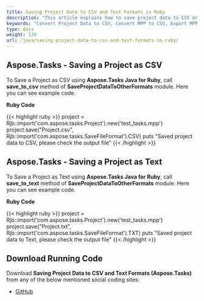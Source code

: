 ```yaml
---
title: Saving Project Data to CSV and Text Formats in Ruby
description: "This article explains how to save project data to CSV or text formats using Aspose.Tasks Java for Ruby."
keywords: "Convert Project Data to CSV, Convert MPP to CSV, Export MPP Project to CSV, MPP to Excel, save project data to Excel, Aspose.Tasks Java for Ruby, Ruby"
type: docs
weight: 120
url: /java/saving-project-data-to-csv-and-text-formats-in-ruby/
---
```


## **Aspose.Tasks - Saving a Project as CSV**
To Save a Project as CSV using **Aspose.Tasks Java for Ruby**, call **save_to_csv** method of **SaveProjectDataToOtherFormats** module. Here you can see example code.

**Ruby Code**

{{< highlight ruby >}}
project = Rjb::import('com.aspose.tasks.Project').new('test_tasks.mpp')
project.save("Project.csv", Rjb::import('com.aspose.tasks.SaveFileFormat').CSV)
puts "Saved project data to CSV, please check the output file"
{{< /highlight >}}

## **Aspose.Tasks - Saving a Project as Text**
To Save a Project as Text using **Aspose.Tasks Java for Ruby**, call **save_to_text** method of **SaveProjectDataToOtherFormats** module. Here you can see example code.

**Ruby Code**

{{< highlight ruby >}}
project = Rjb::import('com.aspose.tasks.Project').new('test_tasks.mpp')
project.save("Project.txt", Rjb::import('com.aspose.tasks.SaveFileFormat').TXT)
puts "Saved project data to Text, please check the output file"
{{< /highlight >}}

## **Download Running Code**
Download **Saving Project Data to CSV and Text Formats (Aspose.Tasks)** from any of the below mentioned social coding sites:

- [GitHub](https://github.com/aspose-tasks/Aspose.Tasks-for-Java/blob/master/Plugins/Aspose_Tasks_Java_for_Ruby/lib/asposetasksjava/Projects/saveprojectdatatootherformats.rb)
